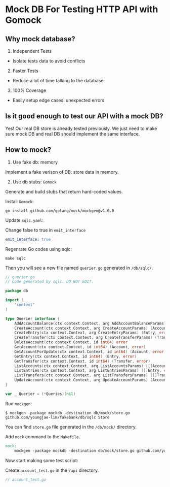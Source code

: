 # Mock DB For Testing HTTP API with Gomock

## Why mock database?

1. Independent Tests

- Isolate tests data to avoid conflicts

2. Faster Tests

- Reduce a lot of time talking to the database

3. 100% Coverage

- Easily setup edge cases: unexpected errors

## Is it good enough to test our API with a mock DB?

Yes! Our real DB store is already tested previously. We just need to make sure mock DB and real DB should implement the same interface.

## How to mock?

1. Use fake db: memory

Implement a fake verison of DB: store data in memory.

2. Use db stubs: `Gomock`

Generate and build stubs that return hard-coded values.

Install `Gomock`:

```shell
go install github.com/golang/mock/mockgen@v1.6.0
```

Update `sqlc.yaml`:

Change false to true in `emit_interface`

```yml
emit_interface: true
```

Regenrate Go codes using sqlc:

```shell
make sqlc
```

Then you will see a new file named `querier.go` generated in `/db/sqlc/`.

```go
// querier.go
// Code generated by sqlc. DO NOT EDIT.

package db

import (
	"context"
)

type Querier interface {
	AddAccountBalance(ctx context.Context, arg AddAccountBalanceParams) (Account, error)
	CreateAccount(ctx context.Context, arg CreateAccountParams) (Account, error)
	CreateEntry(ctx context.Context, arg CreateEntryParams) (Entry, error)
	CreateTransfer(ctx context.Context, arg CreateTransferParams) (Transfer, error)
	DeleteAccount(ctx context.Context, id int64) error
	GetAccount(ctx context.Context, id int64) (Account, error)
	GetAccountForUpdate(ctx context.Context, id int64) (Account, error)
	GetEntry(ctx context.Context, id int64) (Entry, error)
	GetTransfer(ctx context.Context, id int64) (Transfer, error)
	ListAccounts(ctx context.Context, arg ListAccountsParams) ([]Account, error)
	ListEntries(ctx context.Context, arg ListEntriesParams) ([]Entry, error)
	ListTransfers(ctx context.Context, arg ListTransfersParams) ([]Transfer, error)
	UpdateAccount(ctx context.Context, arg UpdateAccountParams) (Account, error)
}

var _ Querier = (*Queries)(nil)
```

Run `mockgen`:

```shell
$ mockgen -package mockdb -destination db/mock/store.go github.com/youngjae-lim/fakebank/db/sqlc Store
```

You can find `store.go` file generated in the `/db/mock/` directory.

Add `mock` command to the `Makefile`.

```Makefile
mock:
	mockgen -package mockdb -destination db/mock/store.go github.com/youngjae-lim/fakebank/db/sqlc Store
```

Now start making some test script:

Create `account_test.go` in the `/api` directory.

```go
// account_test.go
```

